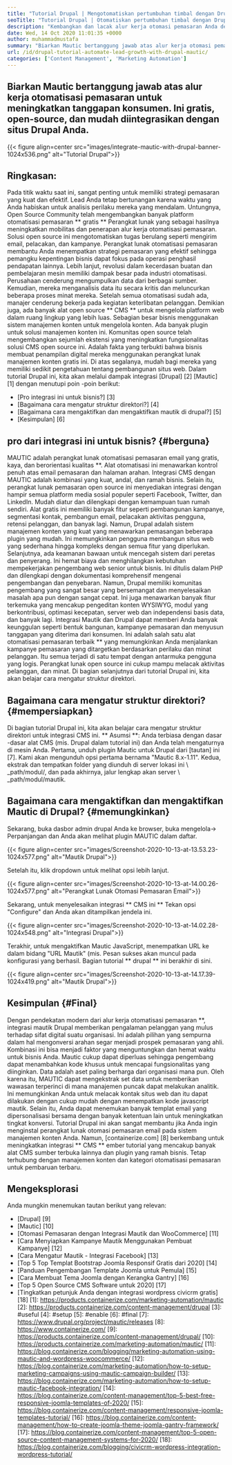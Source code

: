 ```yaml
---
title: "Tutorial Drupal | Mengotomatiskan pertumbuhan timbal dengan Drupal & Mautic '" 
seoTitle: "Tutorial Drupal | Otomatiskan pertumbuhan timbal dengan Drupal & Mautik" 
description: "Kembangkan dan lacak alur kerja otomasi pemasaran Anda dengan bantuan integrasi mautik Drupal. Ikuti tutorial Drupal ini untuk mempelajari langkah -langkah integrasi." 
date: Wed, 14 Oct 2020 11:01:35 +0000
author: muhammadmustafa
summary: "Biarkan Mautic bertanggung jawab atas alur kerja otomasi pemasaran untuk meningkatkan tanggapan konsumen. Ini gratis, open-source, dan mudah diintegrasikan dengan situs Drupal Anda." 
url: /id/drupal-tutorial-automate-lead-growth-with-drupal-mautic/
categories: ['Content Management', 'Marketing Automation']
---
```


## Biarkan Mautic bertanggung jawab atas alur kerja otomatisasi pemasaran untuk meningkatkan tanggapan konsumen. Ini gratis, open-source, dan mudah diintegrasikan dengan situs Drupal Anda.

{{< figure align=center src="images/integrate-mautic-with-drupal-banner-1024x536.png" alt="Tutorial Drupal">}}


## Ringkasan:
Pada titik waktu saat ini, sangat penting untuk memiliki strategi pemasaran yang kuat dan efektif. Lead Anda tetap bertunangan karena waktu yang Anda habiskan untuk analisis perilaku mereka yang mendalam. Untungnya, Open Source Community telah mengembangkan banyak platform otomatisasi pemasaran ** gratis ** Perangkat lunak yang sebagai hasilnya meningkatkan mobilitas dan penerapan alur kerja otomatisasi pemasaran. Solusi open source ini mengotomatiskan tugas berulang seperti mengirim email, pelacakan, dan kampanye. Perangkat lunak otomatisasi pemasaran membantu Anda menempatkan strategi pemasaran yang efektif sehingga pemangku kepentingan bisnis dapat fokus pada operasi penghasil pendapatan lainnya. Lebih lanjut, revolusi dalam kecerdasan buatan dan pembelajaran mesin memiliki dampak besar pada industri otomatisasi. Perusahaan cenderung mengumpulkan data dari berbagai sumber. Kemudian, mereka menganalisis data itu secara kritis dan meluncurkan beberapa proses minat mereka. Setelah semua otomatisasi sudah ada, manajer cenderung bekerja pada kegiatan keterlibatan pelanggan.
Demikian juga, ada banyak alat open source ** CMS ** untuk mengelola platform web dalam ruang lingkup yang lebih luas. Sebagian besar bisnis menggunakan sistem manajemen konten untuk mengelola konten. Ada banyak plugin untuk solusi manajemen konten ini. Komunitas open source telah mengembangkan sejumlah ekstensi yang meningkatkan fungsionalitas solusi CMS open source ini. Adalah fakta yang terbukti bahwa bisnis membuat penampilan digital mereka menggunakan perangkat lunak manajemen konten gratis ini. Di atas segalanya, mudah bagi mereka yang memiliki sedikit pengetahuan tentang pembangunan situs web. Dalam tutorial Drupal ini, kita akan melalui dampak integrasi [Drupal] [2] [Mautic] [1] dengan menutupi poin -poin berikut:
  * [Pro integrasi ini untuk bisnis?] [3]
  * [Bagaimana cara mengatur struktur direktori?] [4]
  * [Bagaimana cara mengaktifkan dan mengaktifkan mautik di drupal?] [5]
  * [Kesimpulan] [6]

## pro dari integrasi ini untuk bisnis? {#berguna}
MAUTIC adalah perangkat lunak otomatisasi pemasaran email yang gratis, kaya, dan berorientasi kualitas **. Alat otomatisasi ini menawarkan kontrol penuh atas email pemasaran dan halaman arahan. Integrasi CMS dengan MAUTIC adalah kombinasi yang kuat, andal, dan ramah bisnis. Selain itu, perangkat lunak pemasaran open source ini menyediakan integrasi dengan hampir semua platform media sosial populer seperti Facebook, Twitter, dan LinkedIn. Mudah diatur dan dilengkapi dengan kemampuan tuan rumah sendiri. Alat gratis ini memiliki banyak fitur seperti pembangunan kampanye, segmentasi kontak, pembangun email, pelacakan aktivitas pengguna, retensi pelanggan, dan banyak lagi. Namun, Drupal adalah sistem manajemen konten yang kuat yang menawarkan pemasangan beberapa plugin yang mudah. Ini memungkinkan pengguna membangun situs web yang sederhana hingga kompleks dengan semua fitur yang diperlukan. Selanjutnya, ada keamanan bawaan untuk mencegah sistem dari peretas dan penyerang. Ini hemat biaya dan menghilangkan kebutuhan mempekerjakan pengembang web senior untuk bisnis.
Ini ditulis dalam PHP dan dilengkapi dengan dokumentasi komprehensif mengenai pengembangan dan penyebaran. Namun, Drupal memiliki komunitas pengembang yang sangat besar yang bersemangat dan menyelesaikan masalah apa pun dengan sangat cepat. Ini juga menawarkan banyak fitur terkemuka yang mencakup pengeditan konten WYSIWYG, modul yang berkontribusi, optimasi kecepatan, server web dan independensi basis data, dan banyak lagi. Integrasi Mautik dan Drupal dapat memberi Anda banyak keunggulan seperti bentuk bangunan, kampanye pemasaran dan menyusun tanggapan yang diterima dari konsumen. Ini adalah salah satu alat otomatisasi pemasaran terbaik ** yang memungkinkan Anda menjalankan kampanye pemasaran yang ditargetkan berdasarkan perilaku dan minat pelanggan. Itu semua terjadi di satu tempat dengan antarmuka pengguna yang logis. Perangkat lunak open source ini cukup mampu melacak aktivitas pelanggan, dan minat. Di bagian selanjutnya dari tutorial Drupal ini, kita akan belajar cara mengatur struktur direktori.

## Bagaimana cara mengatur struktur direktori? {#mempersiapkan}
Di bagian tutorial Drupal ini, kita akan belajar cara mengatur struktur direktori untuk integrasi CMS ini.
** Asumsi **: Anda terbiasa dengan dasar -dasar alat CMS (mis. Drupal dalam tutorial ini) dan Anda telah mengaturnya di mesin Anda.
Pertama, unduh plugin Mautic untuk Drupal dari [tautan] ini [7]. Kami akan mengunduh opsi pertama bernama "Mautic 8.x-1.11".
Kedua, ekstrak dan tempatkan folder yang diunduh di server lokasi ini \ _path/modul/, dan pada akhirnya, jalur lengkap akan server \ _path/modul/mautik.

## Bagaimana cara mengaktifkan dan mengaktifkan Mautic di Drupal? {#memungkinkan}
Sekarang, buka dasbor admin drupal Anda ke browser, buka mengelola-> Perpanjangan dan Anda akan melihat plugin MAUTIC dalam daftar.

{{< figure align=center src="images/Screenshot-2020-10-13-at-13.53.23-1024x577.png" alt="Mautik Drupal">}}

Setelah itu, klik dropdown untuk melihat opsi lebih lanjut.

{{< figure align=center src="images/Screenshot-2020-10-13-at-14.00.26-1024x577.png" alt="Perangkat Lunak Otomasi Pemasaran Email">}}

Sekarang, untuk menyelesaikan integrasi ** CMS ini ** Tekan opsi "Configure" dan Anda akan ditampilkan jendela ini.

{{< figure align=center src="images/Screenshot-2020-10-13-at-14.02.28-1024x548.png" alt="Integrasi Drupal">}}

Terakhir, untuk mengaktifkan Mautic JavaScript, menempatkan URL ke dalam bidang "URL Mautik" (mis. Pesan sukses akan muncul pada konfigurasi yang berhasil. Bagian tutorial ** drupal ** ini berakhir di sini.

{{< figure align=center src="images/Screenshot-2020-10-13-at-14.17.39-1024x419.png" alt="Mautik Drupal">}}


## Kesimpulan {#Final}
Dengan pendekatan modern dari alur kerja otomatisasi pemasaran **, integrasi mautik Drupal memberikan pengalaman pelanggan yang mulus terhadap sifat digital suatu organisasi. Ini adalah pilihan yang sempurna dalam hal mengonversi arahan segar menjadi prospek pemasaran yang ahli. Kombinasi ini bisa menjadi faktor yang menguntungkan dan hemat waktu untuk bisnis Anda. Mautic cukup dapat diperluas sehingga pengembang dapat menambahkan kode khusus untuk mencapai fungsionalitas yang diinginkan. Data adalah aset paling berharga dari organisasi mana pun. Oleh karena itu, MAUTIC dapat mengekstrak set data untuk memberikan wawasan terperinci di mana manajemen puncak dapat melakukan analitik. Ini memungkinkan Anda untuk melacak kontak situs web dan itu dapat dilakukan dengan cukup mudah dengan menempatkan kode javascript mautik. Selain itu, Anda dapat menemukan banyak templat email yang dipersonalisasi bersama dengan banyak ketentuan lain untuk meningkatkan tingkat konversi.
Tutorial Drupal ini akan sangat membantu jika Anda ingin menginstal perangkat lunak otomasi pemasaran email pada sistem manajemen konten Anda. Namun, [containerize.com] [8] berkembang untuk meningkatkan integrasi ** CMS ** ember tutorial yang mencakup banyak alat CMS sumber terbuka lainnya dan plugin yang ramah bisnis. Tetap terhubung dengan manajemen konten dan kategori otomatisasi pemasaran untuk pembaruan terbaru.

## Mengeksplorasi
Anda mungkin menemukan tautan berikut yang relevan:
  * [Drupal] [9]
  * [Mautic] [10]
  * [Otomasi Pemasaran dengan Integrasi Mautik dan WooCommerce] [11]
  * [Cara Menyiapkan Kampanye Mautik Menggunakan Pembuat Kampanye] [12]
  * [Cara Mengatur Mautik - Integrasi Facebook] [13]
  * [Top 5 Top Templat Bootstrap Joomla Responsif Gratis dari 2020] [14]
  * [Panduan Pengembangan Template Joomla untuk Pemula] [15]
  * [Cara Membuat Tema Joomla dengan Kerangka Gantry] [16]
  * [Top 5 Open Source CMS Software untuk 2020] [17]
  * [Tingkatkan petunjuk Anda dengan integrasi wordpress civicrm gratis] [18]
[1]: https://products.containerize.com/marketing-automation/mautic
[2]: https://products.containerize.com/content-management/drupal
[3]: #useful
[4]: #setup
[5]: #enable
[6]: #final
[7]: https://www.drupal.org/project/mautic/releases
[8]: https://www.containerize.com/
[9]: https://products.containerize.com/content-management/drupal/
[10]: https://products.containerize.com/marketing-automation/mautic/
[11]: https://blog.containerize.com/blogging/marketing-automation-using-mautic-and-wordpress-woocommerce/
[12]: https://blog.containerize.com/marketing-automation/how-to-setup-marketing-campaigns-using-mautic-campaign-builder/
[13]: https://blog.containerize.com/marketing-automation/how-to-setup-mautic-facebook-integration/
[14]: https://blog.containerize.com/content-management/top-5-best-free-responsive-joomla-templates-of-2020/
[15]: https://blog.containerize.com/content-management/responsive-joomla-templates-tutorial/
[16]: https://blog.containerize.com/content-management/how-to-create-joomla-theme-joomla-gantry-framework/
[17]: https://blog.containerize.com/content-management/top-5-open-source-content-management-systems-for-2020/
[18]: https://blog.containerize.com/blogging/civicrm-wordpress-integration-wordpress-tutorial/
